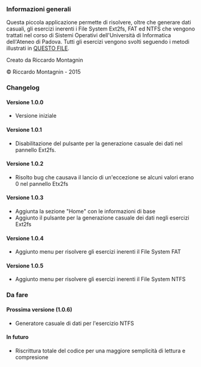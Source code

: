 ### Informazioni generali
Questa piccola applicazione permette di risolvere, oltre che generare dati casuali, gli esercizi inerenti i File System Ext2fs, FAT ed NTFS che vengono trattati nel corso di Sistemi
Operativi dell'Università di Informatica dell'Ateneo di Padova.
Tutti gli esercizi vengono svolti seguendo i metodi illustrati in [QUESTO FILE](http://bit.ly/1RvNMHf).

Creato da Riccardo Montagnin

© Riccardo Montagnin - 2015

### Changelog
#### Versione 1.0.0
+ Versione iniziale

#### Versione 1.0.1
+ Disabilitazione del pulsante per la generazione casuale dei dati nel pannello Ext2fs.

#### Versione 1.0.2
+ Risolto bug che causava il lancio di un'eccezione se alcuni valori erano 0 nel pannello Etx2fs

#### Versione 1.0.3
+ Aggiunta la sezione "Home" con le informazioni di base
+ Aggiunto il pulsante per la generazione casuale dei dati negli esercizi Ext2fs

#### Versione 1.0.4
+ Aggiunto menu per risolvere gli esercizi inerenti il File System FAT

#### Versione 1.0.5
+ Aggiunto menu per risolvere gli esercizi inerenti il File System NTFS


### Da fare
#### Prossima versione (1.0.6)
+ Generatore casuale di dati per l'esercizio NTFS

#### In futuro
+ Riscrittura totale del codice per una maggiore semplicità di lettura e compresione
